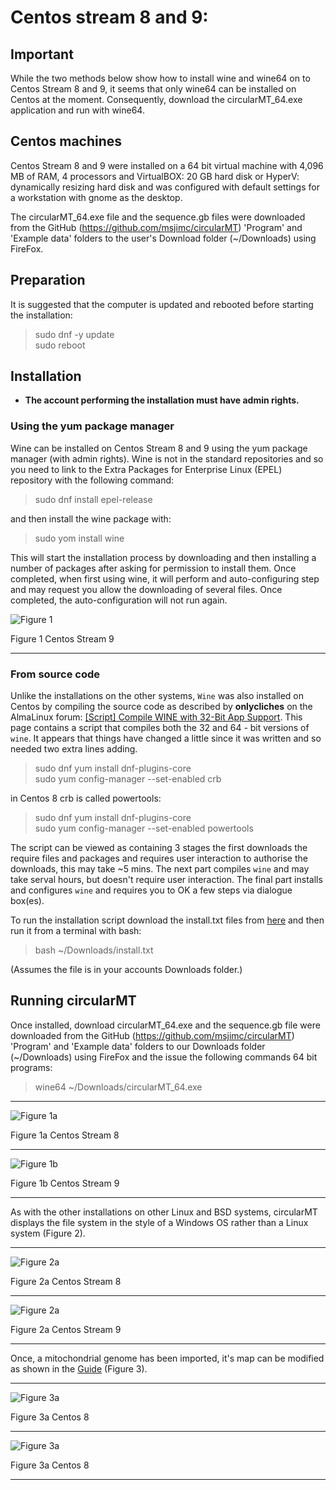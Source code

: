 # Centos stream 8 and 9:

## Important

While the two methods below show how to install wine and wine64 on to Centos Stream 8 and 9, it seems that only wine64 can be installed on Centos at the moment. Consequently, download the circularMT_64.exe application and run with wine64.

## Centos machines

Centos Stream  8 and 9 were installed on a 64 bit virtual machine with 4,096 MB of RAM, 4 processors and VirtualBOX: 20 GB hard disk or HyperV: dynamically resizing hard disk and was configured with default settings for a workstation with gnome as the desktop.

The circularMT_64.exe file and the sequence.gb files were downloaded from the GitHub (https://github.com/msjimc/circularMT) 'Program' and 'Example data' folders to the user's Download folder (~/Downloads) using FireFox. 

## Preparation 

It is suggested that the computer is updated and rebooted before starting the installation:

> sudo dnf -y update  
> sudo reboot

## Installation

* **The account performing the installation must have admin rights.**

### Using the yum package manager

Wine can be installed on Centos Stream 8 and 9 using the yum package manager (with admin rights). Wine is not in the standard repositories and so you need to link to the Extra Packages for Enterprise Linux (EPEL) repository with the following command:

> sudo dnf install epel-release 

and then install the wine package with: 

> sudo yom install wine 

 This will start the installation process by downloading and then installing a number of packages after asking for permission to install them. Once completed, when first using wine, it will perform and auto-configuring step and may request you allow the downloading of several files. Once completed, the auto-configuration will not run again.

![Figure 1](images/centos9_config.jpg)

Figure 1  Centos Stream 9

<hr />

### From source code

Unlike the installations on the other systems, ```Wine``` was also installed on Centos by compiling the source code as described by __onlycliches__ on the AlmaLinux forum: [[Script] Compile WINE with 32-Bit App Support](https://forums.almalinux.org/t/script-compile-wine-with-32-bit-app-support/2556). This page contains a script that compiles both the 32 and 64 - bit versions of ```wine```. It appears that things have changed a little since it was written and so needed two extra lines adding.    

> sudo dnf yum install dnf-plugins-core   
sudo yum config-manager --set-enabled crb  

in Centos 8 crb is called powertools: 

> sudo dnf yum install dnf-plugins-core   
sudo yum config-manager --set-enabled powertools  

The script can be viewed as containing 3 stages the first downloads the require files and packages and requires user interaction to authorise the downloads, this may take ~5 mins. The next part compiles ```wine``` and may take serval hours, but doesn't require user interaction. The final part installs and configures ```wine``` and requires you to OK a few steps via dialogue box(es).  

To run the installation script download the install.txt files from [here](https://github.com/msjimc/circularMT/Program) and then run it from a terminal with bash:

> bash ~/Downloads/install.txt

(Assumes the file is in your accounts Downloads folder.)

## Running circularMT

Once installed, download circularMT_64.exe and the sequence.gb file were downloaded from the GitHub (https://github.com/msjimc/circularMT) 'Program' and 'Example data' folders to our Downloads folder (~/Downloads) using FireFox and the issue the following commands 64 bit programs:
 
> wine64 ~/Downloads/circularMT_64.exe  

<hr />

![Figure 1a](images/centos_figure1.jpg)

Figure 1a  Centos Stream 8

<hr />

![Figure 1b](images/centos9_figure1.jpg)

Figure 1b  Centos Stream 9

<hr />

As with the other installations on other Linux and BSD systems, circularMT displays the file system in the style of a Windows OS rather than a Linux system (Figure 2).

<hr /> 

![Figure 2a](images/centos_figure3.jpg)

Figure 2a Centos Stream 8

<hr />

![Figure 2a](images/centos9_figure3.jpg)

Figure 2a Centos Stream 9

<hr />

Once, a mitochondrial genome has been imported, it's map can be modified as shown in the [Guide](../Guide/README.md) (Figure 3).

<hr />

![Figure 3a](images/centos_figure4.jpg)

Figure 3a Centos 8

<hr />

![Figure 3a](images/centos9_figure3.jpg)

Figure 3a Centos 8

<hr />
